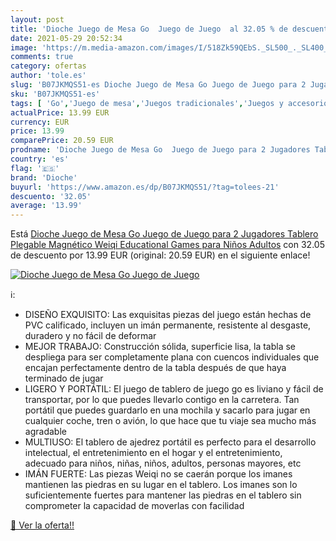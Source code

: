 ```yaml
---
layout: post
title: 'Dioche Juego de Mesa Go  Juego de Juego  al 32.05 % de descuento'
date: 2021-05-29 20:52:34
image: 'https://m.media-amazon.com/images/I/518Zk59QEbS._SL500_._SL400_.jpg'
comments: true
category: ofertas
author: 'tole.es'
slug: 'B07JKMQS51-es Dioche Juego de Mesa Go Juego de Juego para 2 Jugadores...'
sku: 'B07JKMQS51-es'
tags: [ 'Go','Juego de mesa','Juegos tradicionales','Juegos y accesorios para juegos','Juguetes','Juguetes y juegos','de','dioche','juego','mesa', ]
actualPrice: 13.99 EUR
currency: EUR
price: 13.99
comparePrice: 20.59 EUR
prodname: 'Dioche Juego de Mesa Go  Juego de Juego para 2 Jugadores Tablero Plegable Magnético Weiqi Educational Games para Niños Adultos'
country: 'es'
flag: '🇪🇸'
brand: 'Dioche'
buyurl: 'https://www.amazon.es/dp/B07JKMQS51/?tag=tolees-21'
descuento: '32.05'
average: '13.99'
---
```


Está [Dioche Juego de Mesa Go  Juego de Juego para 2 Jugadores Tablero Plegable Magnético Weiqi Educational Games para Niños Adultos](https://www.amazon.es/dp/B07JKMQS51/?tag=tolees-21) con 32.05 de descuento por 13.99 EUR (original: 20.59 EUR) en el siguiente enlace!

[![Dioche Juego de Mesa Go  Juego de Juego ](https://m.media-amazon.com/images/I/518Zk59QEbS._SL500_._SL400_.jpg)](https://www.amazon.es/dp/B07JKMQS51/?tag=tolees-21)

ℹ️:

- DISEÑO EXQUISITO: Las exquisitas piezas del juego están hechas de PVC calificado, incluyen un imán permanente, resistente al desgaste, duradero y no fácil de deformar
- MEJOR TRABAJO: Construcción sólida, superficie lisa, la tabla se despliega para ser completamente plana con cuencos individuales que encajan perfectamente dentro de la tabla después de que haya terminado de jugar
- LIGERO Y PORTÁTIL: El juego de tablero de juego go es liviano y fácil de transportar, por lo que puedes llevarlo contigo en la carretera. Tan portátil que puedes guardarlo en una mochila y sacarlo para jugar en cualquier coche, tren o avión, lo que hace que tu viaje sea mucho más agradable
- MULTIUSO: El tablero de ajedrez portátil es perfecto para el desarrollo intelectual, el entretenimiento en el hogar y el entretenimiento, adecuado para niños, niñas, niños, adultos, personas mayores, etc
- IMÁN FUERTE: Las piezas Weiqi no se caerán porque los imanes mantienen las piedras en su lugar en el tablero. Los imanes son lo suficientemente fuertes para mantener las piedras en el tablero sin comprometer la capacidad de moverlas con facilidad

[🛒 Ver la oferta!!](https://www.amazon.es/dp/B07JKMQS51/?tag=tolees-21)
